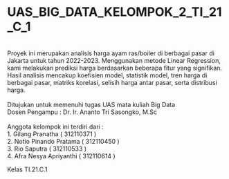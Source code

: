 # UAS_BIG_DATA_KELOMPOK_2_TI_21_C_1
<br>
Proyek ini merupakan analisis harga ayam ras/boiler di berbagai pasar di Jakarta untuk tahun 2022-2023. Menggunakan metode Linear Regression, kami melakukan prediksi harga berdasarkan beberapa fitur yang signifikan. Hasil analisis mencakup koefisien model, statistik model, tren harga di berbagai pasar, matriks korelasi, selisih harga antar pasar, serta distribusi harga. <br> 
<br>
Ditujukan untuk memenuhi tugas UAS mata kuliah Big Data <br>
Dosen Pengampu : Dr. Ir. Ananto Tri Sasongko, M.Sc
<br>
<br> 
Anggota kelompok ini terdiri dari : <br>
1. Gilang Pranatha ( 312110371 ) <br>
2. Notio Pinando Pratama ( 312110450 ) <br>
3. Rio Saputra ( 312110533 ) <br>
4. Afra Nesya Apriyanthi ( 312110614 ) <br>

Kelas TI.21.C.1
